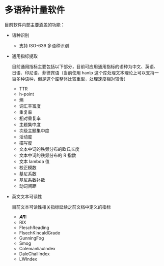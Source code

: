 # 多语种计量软件

目前软件内部主要涵盖的功能：

- 语种识别 
  - 支持 ISO-639 多语种识别

- 通用指标提取

  目前通用指标主要包括以下部分，目前可应用通用指标的语种为中文、英语、日语、印尼语、菲律宾语（当前使用 hanlp 这个库处理文本理论上可以支持一百多种语种，但是这个库整体比较重型，处理速度相对较慢）

  - TTR
  - h-point
  - 熵
  - 词汇丰富度
  - 重复率
  - 相对重复率
  - 主题集中度
  - 次级主题集中度
  - 活动度
  - 描写度
  - 文本中词的秩频分布的欧氏长度
  - 文本中词的秩频分布的 R 指数
  - 文本 lambda 值
  - 校正模数
  - 基尼系数
  - 基尼系数补数
  - 动词间距

- 英文文本可读性

  目前文本可读性相关指标延续之前文档中定义的指标

  - 𝑨𝑹I
  - RIX
  - FleschReading
  - FlsechKincaldGrade
  - GunningFog
  - Smog
  - ColemanliauIndex
  - DaleChallIndex
  - LWIndex